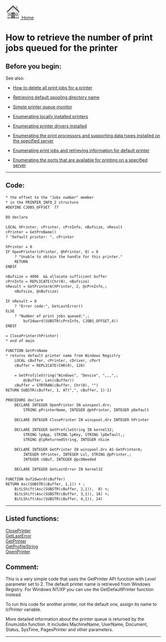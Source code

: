[<img src="../images/home.png"> Home ](https://github.com/VFPX/Win32API)  

# How to retrieve the number of print jobs queued for the printer

## Before you begin:
See also:

* [How to delete all print jobs for a printer](sample_370.md)  
* [Retrieving default spooling directory name](sample_358.md)  
* [Simple printer queue monitor](sample_373.md)  

* [Enumerating locally installed printers](sample_146.md)  
* [Enumerating printer drivers installed](sample_082.md)  
* [Enumerating the print processors and supporting data types installed on the specified server](sample_333.md)  

* [Enumerating print jobs and retrieving information for default printer](sample_368.md)  
* [Enumerating the ports that are available for printing on a specified server](sample_334.md)  

  
***  


## Code:
```foxpro  
* the offset to the "Jobs number" member
* in the PRINTER_INFO_2 structure
#DEFINE CJOBS_OFFSET  77

DO declare

LOCAL hPrinter, cPrinter, cPrnInfo, nBufsize, nResult
cPrinter = GetPrnName()
? "Default printer: ", cPrinter

hPrinter = 0
IF OpenPrinter(cPrinter, @hPrinter, 0) = 0
	? "Unable to obtain the handle for this printer."
	RETURN
ENDIF

nBufsize = 4096  && allocate sufficient buffer
cPrnInfo = REPLICATE(Chr(0), nBufsize)
nResult = GetPrinterA(hPrinter, 2, @cPrnInfo,;
	nBufsize, @nBufsize)

IF nResult = 0
	? "Error code:", GetLastError()
ELSE
	? "Number of print jobs queued:",;
		buf2dword(SUBSTR(cPrnInfo, CJOBS_OFFSET,4))
ENDIF

= ClosePrinter(hPrinter)
* end of main

FUNCTION GetPrnName
* returns default printer name from Windows Registry
	LOCAL cBuffer, cPrinter, cDriver, cPort
	cBuffer = REPLICATE(CHR(0), 120)

	= GetProfileString("Windows", "Device", ",,,",;
		@cBuffer, Len(cBuffer))
	cBuffer = STRTRAN(cBuffer, Chr(0), "")
RETURN SUBSTR(cBuffer, 1, AT(",", cBuffer, 1)-1)

PROCEDURE declare
	DECLARE INTEGER OpenPrinter IN winspool.drv;
		STRING pPrinterName, INTEGER @phPrinter, INTEGER pDefault

	DECLARE INTEGER ClosePrinter IN winspool.drv INTEGER hPrinter

	DECLARE INTEGER GetProfileString IN kernel32;
		STRING lpApp, STRING lpKey, STRING lpDefault,;
		STRING @lpReturnedString, INTEGER nSize

	DECLARE INTEGER GetPrinter IN winspool.drv AS GetPrinterA;
		INTEGER hPrinter, INTEGER Lvl, STRING @pPrinter,;
		INTEGER cbBuf, INTEGER @pcbNeeded

	DECLARE INTEGER GetLastError IN kernel32

FUNCTION buf2dword(cBuffer)
RETURN Asc(SUBSTR(cBuffer, 1,1)) + ;
	BitLShift(Asc(SUBSTR(cBuffer, 2,1)),  8) +;
	BitLShift(Asc(SUBSTR(cBuffer, 3,1)), 16) +;
	BitLShift(Asc(SUBSTR(cBuffer, 4,1)), 24)  
```  
***  


## Listed functions:
[ClosePrinter](../libraries/winspool.drv/ClosePrinter.md)  
[GetLastError](../libraries/kernel32/GetLastError.md)  
[GetPrinter](../libraries/winspool.drv/GetPrinter.md)  
[GetProfileString](../libraries/kernel32/GetProfileString.md)  
[OpenPrinter](../libraries/winspool.drv/OpenPrinter.md)  

## Comment:
This is a very simple code that uses the GetPrinter API function with *Level* parameter set to 2. The default printer name is retrieved from Windows Registry. For Windows NT/XP you can use the GetDefaultPrinter function instead.  
  
To run this code for another printer, not the default one, assign its name to *lcPrinter* variable.  
  
More detailed information about the printer queue is returned by the EnumJobs function. It includes MachineName, UserName, Document, Status, SysTime, PagesPrinter and other parameters.  
  
***  


